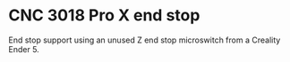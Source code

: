 # CNC 3018 Pro X end stop
End stop support using an unused Z end stop microswitch from a Creality Ender 5.

